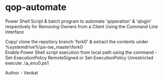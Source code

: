 # qop-automate

Power Shell Script &amp; batch program to automate 'qoperation' &amp; 'qlogin' respectively for Removing Owners from a Client Using the Command Line Interface

Copy/ clone the repsitory branch 'fork0' & extract the contents under %systemdrive%\ps-ise_master\fork0\
Enable Power Shell script execution from local path using the command -
 Set-ExecutionPolicy RemoteSigned or Set-ExecutionPolicy Unrestricted
execute .\a_enu0.ps1

Author - Venkat
